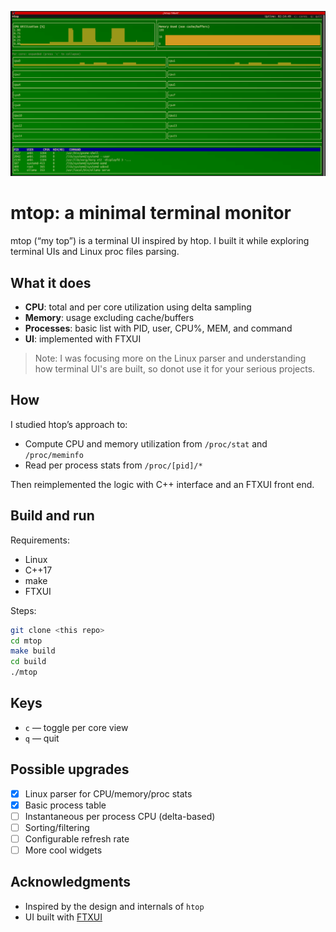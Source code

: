 ![mtop screenshot](header.png)
# mtop: a minimal terminal monitor

mtop (“my top”) is a terminal UI inspired by htop. I built it while exploring terminal UIs and Linux proc files parsing.

## What it does

- **CPU**: total and per core utilization using delta sampling
- **Memory**: usage excluding cache/buffers
- **Processes**: basic list with PID, user, CPU%, MEM, and command
- **UI**: implemented with FTXUI

> Note: I was focusing more on the Linux parser and understanding how terminal UI's are built, so donot use it for your serious projects.

## How

I studied htop’s approach to:
- Compute CPU and memory utilization from `/proc/stat` and `/proc/meminfo`
- Read per process stats from `/proc/[pid]/*`

Then reimplemented the logic with C++ interface and an FTXUI front end.

## Build and run

Requirements:
- Linux
- C++17
- make
- FTXUI

Steps:
```bash
git clone <this repo>
cd mtop
make build
cd build
./mtop
```

## Keys

- `c` — toggle per core view
- `q` — quit

## Possible upgrades

- [x] Linux parser for CPU/memory/proc stats
- [x] Basic process table
- [ ] Instantaneous per process CPU (delta-based)
- [ ] Sorting/filtering
- [ ] Configurable refresh rate
- [ ] More cool widgets 

## Acknowledgments

- Inspired by the design and internals of `htop`
- UI built with [FTXUI](https://github.com/ArthurSonzogni/FTXUI)